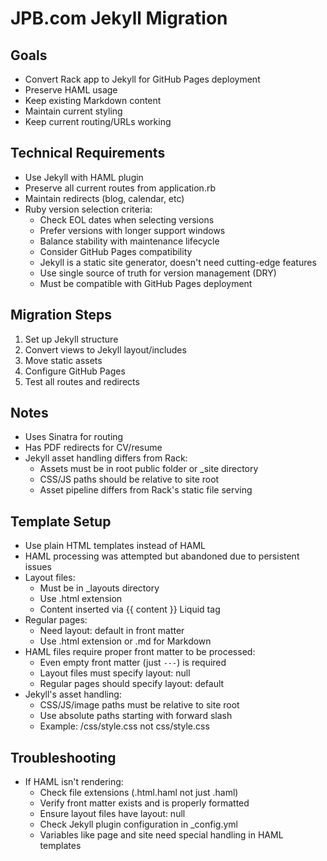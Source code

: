 # JPB.com Jekyll Migration

## Goals
- Convert Rack app to Jekyll for GitHub Pages deployment
- Preserve HAML usage
- Keep existing Markdown content
- Maintain current styling
- Keep current routing/URLs working

## Technical Requirements
- Use Jekyll with HAML plugin
- Preserve all current routes from application.rb
- Maintain redirects (blog, calendar, etc)
- Ruby version selection criteria:
  - Check EOL dates when selecting versions
  - Prefer versions with longer support windows
  - Balance stability with maintenance lifecycle
  - Consider GitHub Pages compatibility
  - Jekyll is a static site generator, doesn't need cutting-edge features
  - Use single source of truth for version management (DRY)
  - Must be compatible with GitHub Pages deployment

## Migration Steps
1. Set up Jekyll structure
2. Convert views to Jekyll layout/includes
3. Move static assets
4. Configure GitHub Pages
5. Test all routes and redirects

## Notes
- Uses Sinatra for routing
- Has PDF redirects for CV/resume
- Jekyll asset handling differs from Rack:
  - Assets must be in root public folder or _site directory
  - CSS/JS paths should be relative to site root
  - Asset pipeline differs from Rack's static file serving
## Template Setup
- Use plain HTML templates instead of HAML
- HAML processing was attempted but abandoned due to persistent issues
- Layout files:
  - Must be in _layouts directory
  - Use .html extension
  - Content inserted via {{ content }} Liquid tag
- Regular pages:
  - Need layout: default in front matter
  - Use .html extension or .md for Markdown
- HAML files require proper front matter to be processed:
  - Even empty front matter (just `---`) is required
  - Layout files must specify layout: null
  - Regular pages should specify layout: default
- Jekyll's asset handling:
  - CSS/JS/image paths must be relative to site root
  - Use absolute paths starting with forward slash
  - Example: /css/style.css not css/style.css

## Troubleshooting
- If HAML isn't rendering:
  - Check file extensions (.html.haml not just .haml)
  - Verify front matter exists and is properly formatted
  - Ensure layout files have layout: null
  - Check Jekyll plugin configuration in _config.yml
  - Variables like page and site need special handling in HAML templates
